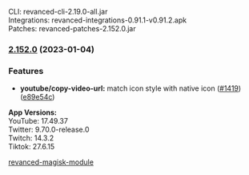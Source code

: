 CLI: revanced-cli-2.19.0-all.jar  
Integrations: revanced-integrations-0.91.1-v0.91.2.apk  
Patches: revanced-patches-2.152.0.jar  

### [2.152.0](https://github.com/revanced/revanced-patches/compare/v2.151.0...v2.152.0) (2023-01-04)
### Features
* **youtube/copy-video-url:** match icon style with native icon ([#1419](https://github.com/revanced/revanced-patches/issues/1419)) ([e89e54c](https://github.com/revanced/revanced-patches/commit/e89e54c316a2d99195d2b79e9176d34f6de0113c))

  
**App Versions:**  
YouTube: 17.49.37  
Twitter: 9.70.0-release.0  
Twitch: 14.3.2  
Tiktok: 27.6.15  

[revanced-magisk-module](https://github.com/j-hc/revanced-magisk-module)  
